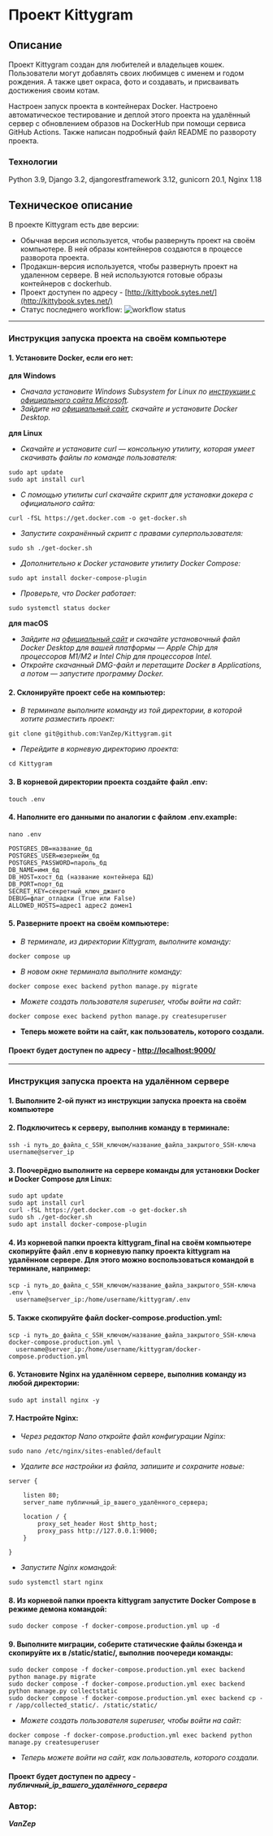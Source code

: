# Проект Kittygram

## Описание
<p>
  Проект Kittygram создан для любителей и владельцев кошек. Пользователи могут добавлять своих любимцев с именем и годом рождения. А также цвет окраса, фото и создавать, и присваивать достижения своим котам.
</p>
<p>
  Настроен запуск проекта в контейнерах Docker. Настроено автоматическое тестирование и деплой этого проекта на удалённый сервер с обновлением образов на DockerHub при помощи сервиса GitHub Actions. Также написан подробный файл README по развороту проекта.
</p>

### Технологии
Python 3.9, Django 3.2, djangorestframework 3.12, gunicorn 20.1, Nginx 1.18

## Техническое описание
В проекте Kittygram есть две версии:
- Обычная версия используется, чтобы развернуть проект на своём компьютере. В ней образы контейнеров создаются в процессе разворота проекта.
- Продакшн-версия используется, чтобы развернуть проект на удаленном сервере. В ней используются готовые образы контейнеров с dockerhub.
- Проект доступен по адресу - [http://kittybook.sytes.net/](http://kittybook.sytes.net/)
- Статус последнего workflow: ![workflow status](https://github.com/VanZep/Kittygram/actions/workflows/main.yml/badge.svg)
---
### Инструкция запуска проекта на своём компьютере
#### 1. Установите Docker, если его нет:
**для Windows**

- *Сначала установите Windows Subsystem for Linux по [инструкции с официального сайта Microsoft](https://learn.microsoft.com/ru-ru/windows/wsl/install).*
- *Зайдите на [официальный сайт](https://www.docker.com/products/docker-desktop/), скачайте и установите Docker Desktop.*

**для Linux**

- *Скачайте и установите curl — консольную утилиту, которая умеет скачивать файлы по команде пользователя:*
```
sudo apt update
sudo apt install curl
```
- *С помощью утилиты curl скачайте скрипт для установки докера с официального сайта:*
```
curl -fSL https://get.docker.com -o get-docker.sh
```
- *Запустите сохранённый скрипт с правами суперпользователя:*
```
sudo sh ./get-docker.sh
```
- *Дополнительно к Docker установите утилиту Docker Compose:*
```
sudo apt install docker-compose-plugin
```
- *Проверьте, что Docker работает:*
```
sudo systemctl status docker
```

**для macOS**

- *Зайдите на [официальный сайт](https://www.docker.com/products/docker-desktop/) и скачайте установочный файл Docker Desktop для вашей платформы — Apple Chip для процессоров M1/M2 и Intel Chip для процессоров Intel.*
- *Откройте скачанный DMG-файл и перетащите Docker в Applications, а потом — запустите программу Docker.*

#### 2. Склонируйте проект себе на компьютер:
- *В терминале выполните команду из той директории, в которой хотите разместить проект:*
```
git clone git@github.com:VanZep/Kittygram.git
```
- *Перейдите в корневую директорию проекта:*
```
cd Kittygram
```
#### 3. В корневой директории проекта создайте файл .env:
```
touch .env
```
#### 4. Наполните его данными по аналогии с файлом .env.example:
```
nano .env
```
```
POSTGRES_DB=название_бд
POSTGRES_USER=юзернейм_бд
POSTGRES_PASSWORD=пароль_бд
DB_NAME=имя_бд
DB_HOST=хост_бд (название контейнера БД)
DB_PORT=порт_бд
SECRET_KEY=секретный_ключ_джанго
DEBUG=флаг_отладки (True или False)
ALLOWED_HOSTS=адрес1 адрес2 домен1
```
#### 5. Разверните проект на своём компьютере:
- *В терминале, из директории Kittygram, выполните команду:*
```
docker compose up
```
- *В новом окне терминала выполните команду:*
```
docker compose exec backend python manage.py migrate
```
- *Можете создать пользователя superuser, чтобы войти на сайт:*
```
docker compose exec backend python manage.py createsuperuser
```

- **Теперь можете войти на сайт, как пользователь, которого создали.**

#### Проект будет доступен по адресу - [http://localhost:9000/](http://localhost:9000/)
---
### Инструкция запуска проекта на удалённом сервере
#### 1. Выполните 2-ой пункт из инструкции запуска проекта на своём компьютере
#### 2. Подключитесь к серверу, выполнив команду в терминале:
```
ssh -i путь_до_файла_с_SSH_ключом/название_файла_закрытого_SSH-ключа username@server_ip
```
#### 3. Поочерёдно выполните на сервере команды для установки Docker и Docker Compose для Linux:
```
sudo apt update
sudo apt install curl
curl -fSL https://get.docker.com -o get-docker.sh
sudo sh ./get-docker.sh
sudo apt install docker-compose-plugin
```
#### 4. Из корневой папки проекта kittygram_final на своём компьютере скопируйте файл .env в корневую папку проекта kittygram на удалённом сервере. Для этого можно воспользоваться командой в терминале, например:
```
scp -i путь_до_файла_с_SSH_ключом/название_файла_закрытого_SSH-ключа .env \
  username@server_ip:/home/username/kittygram/.env
```
#### 5. Также скопируйте файл docker-compose.production.yml:
```
scp -i путь_до_файла_с_SSH_ключом/название_файла_закрытого_SSH-ключа docker-compose.production.yml \
  username@server_ip:/home/username/kittygram/docker-compose.production.yml
```
#### 6. Установите Nginx на удалённом сервере, выполнив команду из любой директории:
```
sudo apt install nginx -y
```
#### 7. Настройте Nginx:
- *Через редактор Nano откройте файл конфигурации Nginx:*
```
sudo nano /etc/nginx/sites-enabled/default
```
- *Удалите все настройки из файла, запишите и сохраните новые:*
```
server {

    listen 80;
    server_name публичный_ip_вашего_удалённого_сервера;
    
    location / {
        proxy_set_header Host $http_host;
        proxy_pass http://127.0.0.1:9000;
    }

}
```
- *Запустите Nginx командой:*
```
sudo systemctl start nginx
```
#### 8. Из корневой папки проекта kittygram запустите Docker Compose в режиме демона командой:
```
sudo docker compose -f docker-compose.production.yml up -d
```
#### 9. Выполните миграции, соберите статические файлы бэкенда и скопируйте их в /static/static/, выполнив поочереди команды:
```
sudo docker compose -f docker-compose.production.yml exec backend python manage.py migrate
sudo docker compose -f docker-compose.production.yml exec backend python manage.py collectstatic
sudo docker compose -f docker-compose.production.yml exec backend cp -r /app/collected_static/. /static/static/
```
- *Можете создать пользователя superuser, чтобы войти на сайт:*
```
docker compose -f docker-compose.production.yml exec backend python manage.py createsuperuser
```
- *Теперь можете войти на сайт, как пользователь, которого создали.*
#### Проект будет доступен по адресу - ***публичный_ip_вашего_удалённого_сервера***

### Автор:
***VanZep***
